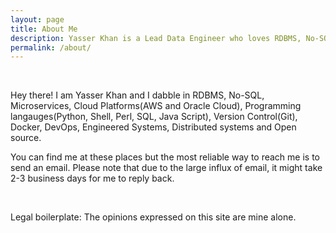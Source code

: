 ```yaml
---
layout: page
title: About Me
description: Yasser Khan is a Lead Data Engineer who loves RDBMS, No-SQL, DevOps, Distributed systems and Open source.
permalink: /about/
---
```

<br>


Hey there! I am Yasser Khan and I dabble in RDBMS, No-SQL, Microservices, Cloud Platforms(AWS and Oracle Cloud), Programming langauges(Python, Shell, Perl, SQL, Java Script), Version Control(Git), Docker, DevOps, Engineered Systems, Distributed systems and Open source.


You can find me at these places but the most reliable way to reach me is to send an email. Please note that due to the large influx of email, it might take 2-3 business days for me to reply back.

<div align="center">
<p>
<a href="mailto:yasser8@gmail.com"><i class="fa fa-envelope-o fa-fw" aria-hidden="true" style="font-size:40px;color:#2980b9"></i></a>
&nbsp; &nbsp; &nbsp;
<a href="https://github.com/yasu-khan"><i class="fa fa-github" aria-hidden="true" style="font-size:40px;color:#2980b9"></i></a>
&nbsp; &nbsp; &nbsp;
<a href="https://twitter.com/Yasu_khan"><i class="fa fa-twitter" aria-hidden="true" style="font-size:40px;color:#2980b9"></i></a>
&nbsp; &nbsp; &nbsp;
<a href="https://www.linkedin.com/in/yasser-khan-219b9633/"><i class="fa fa-linkedin" aria-hidden="true" style="font-size:40px;color:#2980b9"></i></a>
&nbsp; &nbsp; &nbsp;
</p>
</div>

Legal boilerplate: The opinions expressed on this site are mine alone.
